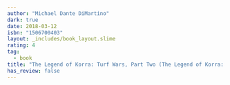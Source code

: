 ```yaml
---
author: "Michael Dante DiMartino"
dark: true
date: 2018-03-12
isbn: "1506700403"
layout: _includes/book_layout.slime
rating: 4
tag:
  - book
title: "The Legend of Korra: Turf Wars, Part Two (The Legend of Korra: Turf Wars #2)"
has_review: false
---
```



